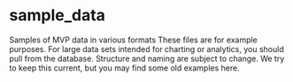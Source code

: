 # sample_data
Samples of MVP data in various formats
These files are for example purposes.  For large data sets intended for charting or analytics, you should pull from the database.
Structure and naming are subject to change.  We try to keep this current, but you may find some old examples here.
